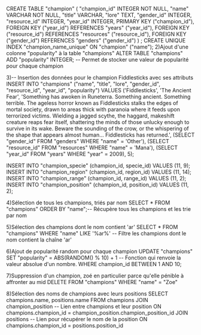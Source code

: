 CREATE TABLE "champion" (
	"champion_id" INTEGER NOT NULL,
	"name" VARCHAR NOT NULL,
	"title" VARCHAR,
	"lore" TEXT,
	"gender_id" INTEGER,
	"resource_id" INTEGER,
	"year_id" INTEGER,
	PRIMARY KEY ("champion_id"),
	FOREIGN KEY ("year_id") REFERENCES "years" ("year_id"),
	FOREIGN KEY ("resource_id") REFERENCES "resources" ("resource_id"),
	FOREIGN KEY ("gender_id") REFERENCES "genders" ("gender_id")
)
;
CREATE UNIQUE INDEX "champion_name_unique" ON "champion" ("name");
2)Ajout d'une colonne "popularity" à la table "champions"
ALTER TABLE "champions"
ADD "popularity" INTEGER; -- Permet de stocker une valeur de popularité pour chaque champion

3)-- Insertion des données pour le champion Fiddlesticks avec ses attributs
INSERT INTO "champions" 
("name", "title", "lore", "gender_id", "resource_id", "year_id", "popularity") 
VALUES 
('Fiddlesticks', 'The Ancient Fear', 
 'Something has awoken in Runeterra. Something ancient. Something terrible. The ageless horror known as Fiddlesticks stalks the edges of mortal society, drawn to areas thick with paranoia where it feeds upon terrorized victims. Wielding a jagged scythe, the haggard, makeshift creature reaps fear itself, shattering the minds of those unlucky enough to survive in its wake. Beware the sounding of the crow, or the whispering of the shape that appears almost human... Fiddlesticks has returned.', 
 (SELECT "gender_id" FROM "genders" WHERE "name" = 'Other'),
 (SELECT "resource_id" FROM "resources" WHERE "name" = 'Mana'),
 (SELECT "year_id" FROM "years" WHERE "year" = 2009), 
 5);

INSERT INTO "champion_specie" (champion_id, specie_id) VALUES (11, 9); 
INSERT INTO "champion_region" (champion_id, region_id) VALUES (11, 14); 
INSERT INTO "champion_range" (champion_id, range_id) VALUES (11, 2);    
INSERT INTO "champion_position" (champion_id, position_id) VALUES (11, 2);

4)Sélection de tous les champions, triés par nom
SELECT * FROM "champions" 
ORDER BY "name";-- Récupère tous les champions et les trie par nom

5)Sélection des champions dont le nom contient 'ar'
SELECT * FROM "champions" 
WHERE "name" LIKE '%ar%' -- Filtre les champions dont le nom contient la chaîne 'ar'

6)Ajout de popularité random pour chaque champion
UPDATE "champions" 
SET "popularity" = ABS(RANDOM() % 10) + 1  -- Fonction qui renvoie la valeur absolue d'un nombre.
WHERE champion_id BETWEEN 1 AND 10;

7)Suppression d'un champion, zoé en particulier parce qu'elle pénible à affronter au mid
DELETE  FROM "champions" 
WHERE "name" = "Zoe"

8)Sélection des noms de champions avec leurs positions
SELECT champions.name, positions.name
FROM champions
JOIN champion_position 		-- Lien entre champions et leur position
ON champions.champion_id = champion_position.champion_position_id
JOIN positions		-- Lien pour récupérer le nom de la position
ON champions.champion_id = positions.position_id
